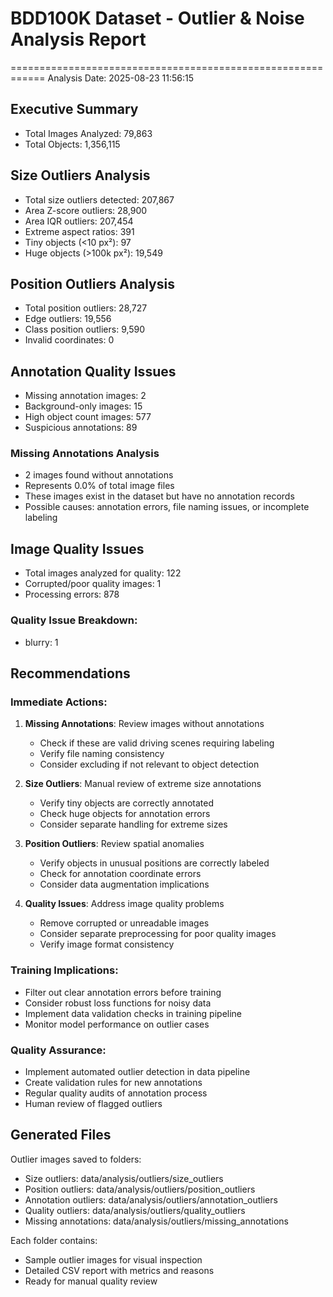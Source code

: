 # BDD100K Dataset - Outlier & Noise Analysis Report
============================================================
Analysis Date: 2025-08-23 11:56:15

## Executive Summary

- Total Images Analyzed: 79,863
- Total Objects: 1,356,115

## Size Outliers Analysis
- Total size outliers detected: 207,867
- Area Z-score outliers: 28,900
- Area IQR outliers: 207,454
- Extreme aspect ratios: 391
- Tiny objects (<10 px²): 97
- Huge objects (>100k px²): 19,549

## Position Outliers Analysis
- Total position outliers: 28,727
- Edge outliers: 19,556
- Class position outliers: 9,590
- Invalid coordinates: 0

## Annotation Quality Issues
- Missing annotation images: 2
- Background-only images: 15
- High object count images: 577
- Suspicious annotations: 89

### Missing Annotations Analysis
- 2 images found without annotations
- Represents 0.0% of total image files
- These images exist in the dataset but have no annotation records
- Possible causes: annotation errors, file naming issues, or incomplete labeling

## Image Quality Issues
- Total images analyzed for quality: 122
- Corrupted/poor quality images: 1
- Processing errors: 878

### Quality Issue Breakdown:
- blurry: 1

## Recommendations

### Immediate Actions:
1. **Missing Annotations**: Review images without annotations
   - Check if these are valid driving scenes requiring labeling
   - Verify file naming consistency
   - Consider excluding if not relevant to object detection

2. **Size Outliers**: Manual review of extreme size annotations
   - Verify tiny objects are correctly annotated
   - Check huge objects for annotation errors
   - Consider separate handling for extreme sizes

3. **Position Outliers**: Review spatial anomalies
   - Verify objects in unusual positions are correctly labeled
   - Check for annotation coordinate errors
   - Consider data augmentation implications

4. **Quality Issues**: Address image quality problems
   - Remove corrupted or unreadable images
   - Consider separate preprocessing for poor quality images
   - Verify image format consistency

### Training Implications:
- Filter out clear annotation errors before training
- Consider robust loss functions for noisy data
- Implement data validation checks in training pipeline
- Monitor model performance on outlier cases

### Quality Assurance:
- Implement automated outlier detection in data pipeline
- Create validation rules for new annotations
- Regular quality audits of annotation process
- Human review of flagged outliers

## Generated Files

Outlier images saved to folders:
- Size outliers: data/analysis/outliers/size_outliers
- Position outliers: data/analysis/outliers/position_outliers
- Annotation outliers: data/analysis/outliers/annotation_outliers
- Quality outliers: data/analysis/outliers/quality_outliers
- Missing annotations: data/analysis/outliers/missing_annotations

Each folder contains:
- Sample outlier images for visual inspection
- Detailed CSV report with metrics and reasons
- Ready for manual quality review
